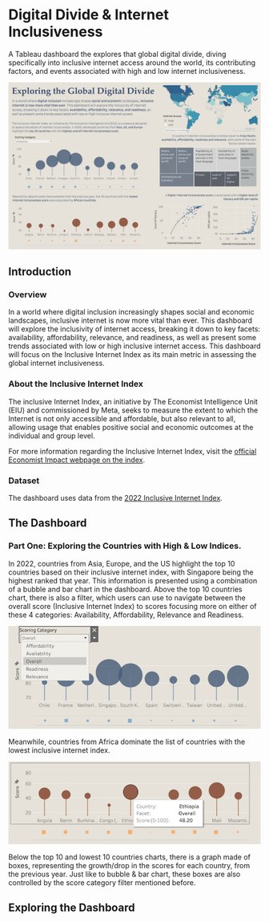 # Digital Divide & Internet Inclusiveness
A Tableau dashboard the explores that global digital divide, diving specifically into inclusive internet access around the world, its contributing factors, and events associated with high and low internet inclusiveness.

![Dashboard](https://github.com/Gianatmaja/Digital-Divide-Dashboard/blob/main/images/Dashboard.png)

## Introduction

### Overview
In a world where digital inclusion increasingly shapes social and economic landscapes, inclusive internet is now more vital than ever. This dashboard will explore the inclusivity of internet access, breaking it down to key facets: availability, affordability, relevance, and readiness, as well as present some trends associated with low or high inclusive internet access. This dashboard will focus on the Inclusive Internet Index as its main metric in assessing the global internet inclusiveness.

### About the Inclusive Internet Index
The inclusive Internet Index, an initiative by The Economist Intelligence Unit (EIU) and commissioned by Meta, seeks to measure the extent to which the Internet is not only accessible and affordable, but also relevant to all, allowing usage that enables positive social and economic outcomes at the individual and group level.

For more information regarding the Inclusive Internet Index, visit the [official Economist Impact webpage on the index](https://impact.economist.com/projects/inclusive-internet-index/about).

### Dataset
The dashboard uses data from the [2022 Inclusive Internet Index](https://impact.economist.com/projects/inclusive-internet-index/2022).

## The Dashboard

### Part One: Exploring the Countries with High & Low Indices.
In 2022, countries from Asia, Europe, and the US highlight the top 10 countries based on their inclusive internet index, with Singapore being the highest ranked that year. This information is presented using a combination of a bubble and bar chart in the dashboard. Above the top 10 countries chart, there is also a filter, which users can use to navigate between the overall score (Inclusive Internet Index) to scores focusing more on either of these 4 categories: Availability, Affordability, Relevance and Readiness.

![Highest 10](https://github.com/Gianatmaja/Digital-Divide-Dashboard/blob/main/images/highest0.png)

Meanwhile, countries from Africa dominate the list of countries with the lowest inclusive internet index.

![Lowest 10](https://github.com/Gianatmaja/Digital-Divide-Dashboard/blob/main/images/lowest10.png)

Below the top 10 and lowest 10 countries charts, there is a graph made of boxes, representing the growth/drop in the scores for each country, from the previous year. Just like to bubble & bar chart, these boxes are also controlled by the score category filter mentioned before.

## Exploring the Dashboard
